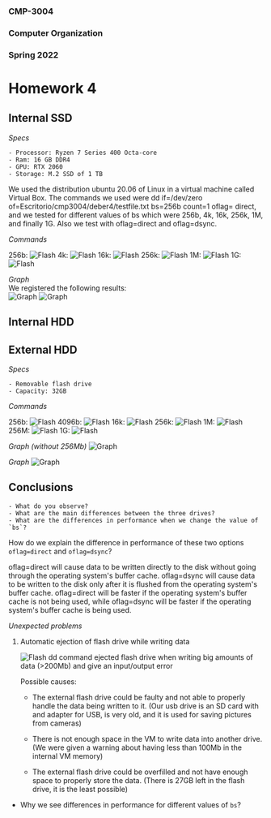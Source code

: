 ### CMP-3004

### Computer Organization

### Spring 2022

# Homework 4

## Internal SSD

_Specs_

    - Processor: Ryzen 7 Series 400 Octa-core
    - Ram: 16 GB DDR4
    - GPU: RTX 2060
    - Storage: M.2 SSD of 1 TB

We used the distribution ubuntu 20.06 of Linux in a virtual machine called Virtual Box. The commands we used were dd if=/dev/zero of=Escritorio/cmp3004/deber4/testfile.txt bs=256b count=1 oflag= direct, and we tested for different values of bs which were 256b, 4k, 16k, 256k, 1M, and finally 1G. Also we test with oflag=direct and oflag=dsync.

_Commands_

256b:
![Flash](./Images/SSD/256bSSD.png)
4k:
![Flash](./Images/SSD/4kSSD.png)
16k:
![Flash](./Images/SSD/16kSSD.png)
256k:
![Flash](./Images/SSD/256kSSD.png)
1M:
![Flash](./Images/SSD/1MSSD.png)
1G:
![Flash](./Images/SSD/1GSSD.png)

_Graph_  
We registered the following results:  
![Graph](./Images/SSD/tableSSD.png)
![Graph](./Images/SSD/graphSSD.png)

## Internal HDD

## External HDD

_Specs_

    - Removable flash drive
    - Capacity: 32GB

_Commands_

256b:
![Flash](./Images/Flash/256b.jpeg)
4096b:
![Flash](./Images/Flash/4096b.jpeg)
16k:
![Flash](./Images/Flash/16k.jpeg)
256k:
![Flash](./Images/Flash/256k.jpeg)
1M:
![Flash](./Images/Flash/1M.jpeg)
256M:
![Flash](./Images/Flash/256M.jpg)
1G:
![Flash](./Images/Flash/1G.jpg)

_Graph (without 256Mb)_
![Graph](./Images/Flash/Picture1.png)

_Graph_
![Graph](./Images/Flash/Picture2.png)

## Conclusions

    - What do you observe?
    - What are the main differences between the three drives?
    - What are the differences in performance when we change the value of `bs`?

How do we explain the difference in performance of these two options `oflag=direct` and `oflag=dsync`?

oflag=direct will cause data to be written directly to the disk without going through the operating system's buffer cache. oflag=dsync will cause data to be written to the disk only after it is flushed from the operating system's buffer cache. oflag=direct will be faster if the operating system's buffer cache is not being used, while oflag=dsync will be faster if the operating system's buffer cache is being used.

_Unexpected problems_

1. Automatic ejection of flash drive while writing data

   ![Flash](./Images/Flash/1GD.jpg)
   dd command ejected flash drive when writing big amounts of data (>200Mb) and give an input/output error

   Possible causes:

   - The external flash drive could be faulty and not able to properly handle the data being written to it. (Our usb drive is an SD card with and adapter for USB, is very old, and it is used for saving pictures from cameras)

   - There is not enough space in the VM to write data into another drive. (We were given a warning about having less than 100Mb in the internal VM memory)

   - The external flash drive could be overfilled and not have enough space to properly store the data. (There is 27GB left in the flash drive, it is the least possible)

- Why we see differences in performance for different values of `bs`?
